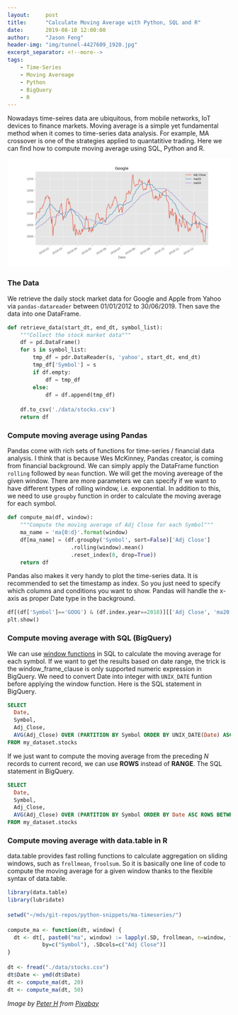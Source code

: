 ```yaml
---
layout:     post
title:      "Calculate Moving Average with Python, SQL and R"
date:       2019-08-10 12:00:00
author:     "Jason Feng"
header-img: "img/tunnel-4427609_1920.jpg"
excerpt_separator: <!--more-->
tags:
    - Time-Series
    - Moving Avereage
    - Python
    - BigQuery
    - R
---
```


Nowadays time-seires data are ubiquitous, from mobile networks, IoT devices to finance markets. Moving average is a simple yet fundamental method when it comes to time-series data analysis. For example, MA crossover is one of the strategies applied to quantatitive trading. Here we can find how to compute moving average using SQL, Python and R.
<!--more-->
![](/img/google-ma-2019-08-23.png)
### The Data
We retrieve the daily stock market data for Google and Apple from Yahoo via `pandas-datareader` between 01/01/2012 to 30/06/2019. Then save the data into one DataFrame. 
```python
def retrieve_data(start_dt, end_dt, symbol_list):
    """Collect the stock market data"""
    df = pd.DataFrame()
    for s in symbol_list:
        tmp_df = pdr.DataReader(s, 'yahoo', start_dt, end_dt)
        tmp_df['Symbol'] = s
        if df.empty:
            df = tmp_df
        else:
            df = df.append(tmp_df)
    
    df.to_csv('./data/stocks.csv')
    return df
```

### Compute moving average using Pandas
Pandas come with rich sets of functions for time-series / financial data analysis. I think that is because Wes McKinney, Pandas creator, is coming from financial background. We can simply apply the DataFrame function `rolling` followed by `mean` function. We will get the moving avereage of the given window. There are more parameters we can specify if we want to have different types of rolling window, i.e. exponential. In addition to this, we need to use `groupby` function in order to calculate the moving average for each symbol.
```python
def compute_ma(df, window):
    """Compute the moving average of Adj Close for each Symbol"""
    ma_name = 'ma{0:d}'.format(window)
    df[ma_name] = (df.groupby('Symbol', sort=False)['Adj Close']
                    .rolling(window).mean()
                    .reset_index(0, drop=True))
    return df
```
Pandas also makes it very handy to plot the time-series data. It is recommended to set the timestamp as index. So you just need to specify which columns and conditions you want to show. Pandas will handle the x-axis as proper Date type in the background.
```python
df[(df['Symbol']=='GOOG') & (df.index.year==2018)][['Adj Close', 'ma20', 'ma50']].plot(title='Google')
plt.show()
```

### Compute moving average with SQL (BigQuery)
We can use [window functions](https://cloud.google.com/bigquery/docs/reference/standard-sql/analytic-function-concepts) in SQL to calculate the moving average for each symbol. If we want to get the results based on date range, the trick is the window_frame_clause is only supported numeric expression in BigQuery. We need to convert Date into integer with `UNIX_DATE` funtion before applying the window function. Here is the SQL statement in BigQuery.
```sql
SELECT
  Date,
  Symbol,
  Adj_Close,
  AVG(Adj_Close) OVER (PARTITION BY Symbol ORDER BY UNIX_DATE(Date) ASC RANGE BETWEEN 19 PRECEDING AND CURRENT ROW) AS ma20
FROM my_dataset.stocks
```
If we just want to compute the moving average from the preceding *N* records to current record, we can use **ROWS** instead of **RANGE**. The SQL statement in BigQuery.
```sql
SELECT
  Date,
  Symbol,
  Adj_Close,
  AVG(Adj_Close) OVER (PARTITION BY Symbol ORDER BY Date ASC ROWS BETWEEN 19 PRECEDING AND CURRENT ROW) AS ma20
FROM my_dataset.stocks
```

### Compute moving average with data.table in R
data.table provides fast rolling functions to calculate aggregation on sliding windows, such as `frollmean`, `froolsum`. So it is basically one line of code to compute the moving average for a given window thanks to the flexible syntax of data.table. 
```r
library(data.table)
library(lubridate)

setwd("~/mds/git-repos/python-snippets/ma-timeseries/")

compute_ma <- function(dt, window) {
  dt <- dt[, paste0("ma", window) := lapply(.SD, frollmean, n=window, fill=NA), 
           by=c("Symbol"), .SDcols=c("Adj Close")]
}

dt <- fread("./data/stocks.csv") 
dt$Date <- ymd(dt$Date)
dt <- compute_ma(dt, 20)
dt <- compute_ma(dt, 50)
```

*Image by [Peter H](https://pixabay.com/users/Tama66-1032521/?utm_source=link-attribution&amp;utm_medium=referral&amp;utm_campaign=image&amp;utm_content=4427609) from [Pixabay](https://pixabay.com/?utm_source=link-attribution&amp;utm_medium=referral&amp;utm_campaign=image&amp;utm_content=4427609)*